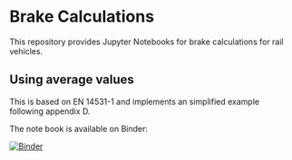 # Brake Calculations

This repository provides Jupyter Notebooks for brake calculations for rail vehicles.

## Using average values

This is based on EN 14531-1 and implements an simplified example following appendix D.

The note book is available on Binder:

[![Binder](https://mybinder.org/badge_logo.svg)](https://mybinder.org/v2/gh/RailProfAC/RailwayBrakeCalculation/HEAD)
